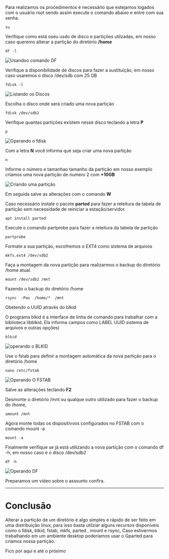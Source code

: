 Para realizamos os procedimentos é necessário que estejamos logados com o usuário root sendo assim execute o comando abaixo e entre com sua senha.

```
su 
```

Verifique como está oseu usdo de disco e partições utilzadas, em nosso caso queremo alterar a partição do diretório **/home**

```
df -l
```

![Usandoo comando DF ](https://3.bp.blogspot.com/-_FzcQOXAl24/WpvHg1rUzWI/AAAAAAABHmo/T7yDEUwtA7YBpp8TcZFWo92k8hExRWJ0wCLcBGAs/s1600/Captura%2Bde%2Btela%2Bde%2B2018-03-03%2B19-19-09.png)

Verifique a disponibilidade de discos para fazer a sustituição, em nosso caso usaremos o disco /dev/sdb com 25 GB

```
fdisk -l
```

![Listando os Discos](https://2.bp.blogspot.com/-gw3o2Pdv2lI/WpvHkBTviGI/AAAAAAABHms/N9HIp8BWF_Ij_ZXKYX2_3PygsM40K4sMgCLcBGAs/s1600/Captura%2Bde%2Btela%2Bde%2B2018-03-03%2B19-19-58.png)

Escolha o disco onde será criado uma nova partição

```
fdisk /dev/sdb2
```

Verifique quantas partições existem nesse disco teclando a letra **P**

```
p
```

![Operando o fdisk](https://2.bp.blogspot.com/-3Okb5W0VHMM/WpvHmuL5vUI/AAAAAAABHmw/UAcHes6BHVwA8rYUW44hAj6BUP0QlgGUQCLcBGAs/s1600/Captura%2Bde%2Btela%2Bde%2B2018-03-03%2B19-22-18.png)

Com a letra **N** você informa que seja criar uma nova partição

```
n
```

Informe o número e tamanhao tamanho da partição em nosso exemplo criamos uma nova partição de numero 2 com **+10GB**

![Criando uma partição](https://2.bp.blogspot.com/-J88vS231yxM/WpvHozDVnxI/AAAAAAABHm0/H0CEXbIQc0oim04taiwOcUw7iTUl_KQOwCLcBGAs/s1600/Captura%2Bde%2Btela%2Bde%2B2018-03-03%2B19-23-15.png)

Em seguida salve as alterações com o comando **W**

Caso necessário instale o pacote **parted** para fazer a releitura da tabela de partição sem necessidade de reiniciar a estação/servidor.

```
apt install parted
```

Execute o comando partprobe para fazer a releitura da tabela de partição

```
partprobe
```

Formate a sua partição, escolhemos o EXT4 como sistema de arquivos

```
mkfs.ext4 /dev/sdb2
```

Faça a montagem da nova partição para realizarmos o backup do diretório /home atual.

```
mount /dev/sdb2 /mnt
```

Fazendo o backup do diretório /home

```
rsync  -Pav  /home/*  /mnt
```

Obetendo o UUID através do blkid

O programa blkid é a interface de linha de comando para trabalhar com a biblioteca libblkid. Ela informa campos como LABEL UUID sistema de arquivos e outras opções)

```
blkid
```

![operando o BLKID](https://3.bp.blogspot.com/-hvM0D8f_axI/WpvHrSLHzHI/AAAAAAABHm4/iD6DKNg7jX4vB9r-6EN7J2p2qZZQ-xZtwCLcBGAs/s1600/Captura%2Bde%2Btela%2Bde%2B2018-03-03%2B19-31-22.png)

Use o fstab para definir a montagem automática da nova partição para o diretório /home

```
nano /etc/fstab
```

![Operando O FSTAB](https://3.bp.blogspot.com/-k-sg6LJMlq0/WpvHtNJ5CJI/AAAAAAABHm8/Zc__FHK4xRgBPnEFLj6HnrKEyFmWVvrHwCLcBGAs/s1600/Captura%2Bde%2Btela%2Bde%2B2018-03-03%2B19-32-48.png)

Salve as alterações teclando **F2**

Desmonte o diretório /mnt ou qualque outro utilizado para fazer o backup do /home,

```
umount /mnt
```

Agora monte todas os dispositivvos configurados no FSTAB com o comando mount -a

```
mount -a
```

Finalmente verifique se já está utilizando a nova partição com o comando df -h, em nosso caso é o disco /dev/sdb2

```
df -h
```

![Operando DF](https://3.bp.blogspot.com/-4Gk9KrP5ang/WpvHunBuaaI/AAAAAAABHnA/E7Dgp0kIg_wddQa0A3Q2-xHqmHvqKWb6ACLcBGAs/s1600/Captura%2Bde%2Btela%2Bde%2B2018-03-03%2B19-34-41.png)

Preparamos um vídeo sobre o asssunto confira.

------



# Conclusão

Alterar a partição de um diretório é algo simples e rápido de ser feito em uma distribuição linux, para isso basta utilziar alguns recursos disponíveis como o fdisk, blkid, fstab, mkfs, parted , mount e rsync, Caso estivermos trabalhando em um ambiente desktop poderíamos usar o Gparted para criamos nossa partição.

Fico por aqui e até o próximo
